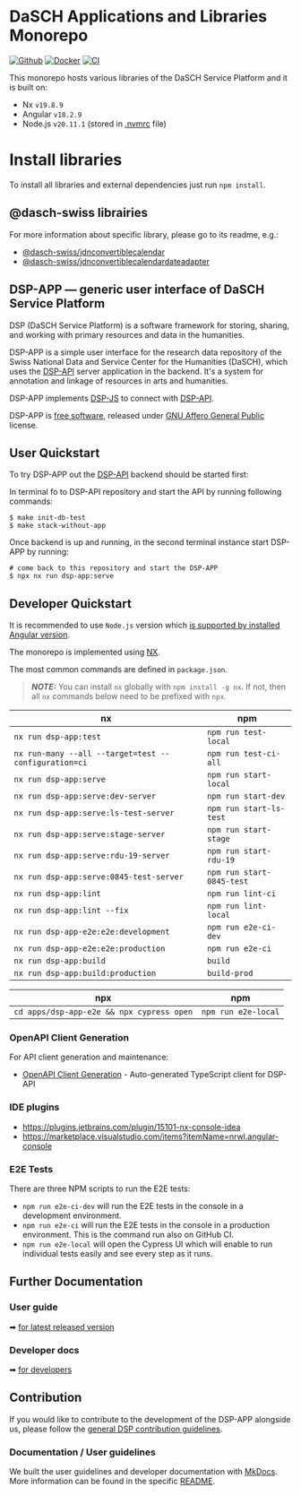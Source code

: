 # DaSCH Applications and Libraries Monorepo

[![Github](https://img.shields.io/github/v/tag/dasch-swiss/dsp-app?include_prereleases&label=Github%20tag)](https://github.com/dasch-swiss/dsp-das)
[![Docker](https://img.shields.io/docker/v/daschswiss/dsp-app?label=Docker%20image)](https://hub.docker.com/r/daschswiss/dsp-app)
[![CI](https://github.com/dasch-swiss/dsp-das/workflows/CI/badge.svg)](https://github.com/dasch-swiss/dsp-das/actions?query=workflow%3ACI)

This monorepo hosts various libraries of the DaSCH Service Platform and it is built on:

- Nx `v19.8.9`
- Angular `v18.2.9`
- Node.js `v20.11.1` (stored in [.nvmrc](https://github.com/dasch-swiss/dsp-das/blob/main/.nvmrc) file)

# Install libraries

To install all libraries and external dependencies just run `npm install`.

## @dasch-swiss librairies

For more information about specific library, please go to its readme, e.g.:

- [@dasch-swiss/jdnconvertiblecalendar](https://github.com/dasch-swiss/dsp-das/blob/main/libs/jdnconvertiblecalendar/README.md)
- [@dasch-swiss/jdnconvertiblecalendardateadapter](https://github.com/dasch-swiss/dsp-das/blob/main/libs/jdnconvertiblecalendardateadapter/README.md)

## DSP-APP &mdash; generic user interface of DaSCH Service Platform

DSP (DaSCH Service Platform) is a software framework for storing, sharing, and
working with primary resources and data in the humanities.

DSP-APP is a simple user interface for the research data repository of the
Swiss National Data and Service Center for the Humanities (DaSCH), which uses
the [DSP-API](https://github.com/dasch-swiss/dsp-api) server application in the backend. It's a system for annotation and
linkage of resources in arts and humanities.

DSP-APP implements [DSP-JS](https://www.npmjs.com/package/@dasch-swiss/dsp-js)
to connect with [DSP-API](https://docs.dasch.swiss/latest/DSP-API/03-endpoints/api-v2/introduction/).

DSP-APP is [free software](http://www.gnu.org/philosophy/free-sw.en.html), released
under [GNU Affero General Public](http://www.gnu.org/licenses/agpl-3.0.en.html) license.

## User Quickstart

To try DSP-APP out the [DSP-API](https://github.com/dasch-swiss/dsp-api) backend should be started first:

In terminal fo to DSP-API repository and start the API by running following commands:

```shell
$ make init-db-test
$ make stack-without-app
```

Once backend is up and running, in the second terminal instance start DSP-APP by running:

```shell
# come back to this repository and start the DSP-APP
$ npx nx run dsp-app:serve
```

## Developer Quickstart

It is recommended to use `Node.js` version which [is supported by installed Angular version](https://angular.dev/reference/versions).

The monorepo is implemented using [NX](https://nx.dev).

The most common commands are defined in `package.json`.

> **_NOTE:_** You can install `nx` globally with `npm install -g nx`. If not, then all `nx` commands below need to be prefixed with `npx`.

| nx                                                   | npm                       |
|------------------------------------------------------|---------------------------|
| `nx run dsp-app:test`                                | `npm run test-local`      |
| `nx run-many --all --target=test --configuration=ci` | `npm run test-ci-all`     |
| `nx run dsp-app:serve`                               | `npm run start-local`     |
| `nx run dsp-app:serve:dev-server`                    | `npm run start-dev`       |
| `nx run dsp-app:serve:ls-test-server`                | `npm run start-ls-test`   |
| `nx run dsp-app:serve:stage-server`                  | `npm run start-stage`     |
| `nx run dsp-app:serve:rdu-19-server`                 | `npm run start-rdu-19`    |
| `nx run dsp-app:serve:0845-test-server`              | `npm run start-0845-test` |
| `nx run dsp-app:lint`                                | `npm run lint-ci`         |
| `nx run dsp-app:lint --fix`                          | `npm run lint-local`      |
| `nx run dsp-app-e2e:e2e:development`                 | `npm run e2e-ci-dev`      |
| `nx run dsp-app-e2e:e2e:production`                  | `npm run e2e-ci`          |
| `nx run dsp-app:build`                               | `build`                   |
| `nx run dsp-app:build:production`                    | `build-prod`              |

| npx                                       | npm                 |
|-------------------------------------------|---------------------|
| `cd apps/dsp-app-e2e && npx cypress open` | `npm run e2e-local` |

### OpenAPI Client Generation

For API client generation and maintenance:
- [OpenAPI Client Generation](https://github.com/dasch-swiss/dsp-app/blob/main/libs/vre/3rd-party-services/open-api/README.md) - Auto-generated TypeScript client for DSP-API

### IDE plugins

- https://plugins.jetbrains.com/plugin/15101-nx-console-idea
- https://marketplace.visualstudio.com/items?itemName=nrwl.angular-console

### E2E Tests

There are three NPM scripts to run the E2E tests:

- `npm run e2e-ci-dev` will run the E2E tests in the console in a development environment.
- `npm run e2e-ci` will run the E2E tests in the console in a production environment. This is the command run also on GitHub CI.
- `npm run e2e-local` will open the Cypress UI which will enable to run individual tests easily and see every step as it runs.

## Further Documentation

### User guide

➡ [for latest released version](https://docs.dasch.swiss/latest/DSP-APP/user-guide/)

### Developer docs

➡ [for developers](https://docs.dasch.swiss/latest/DSP-APP/contribution)

## Contribution

If you would like to contribute to the development of the DSP-APP alongside us,
please follow the [general DSP contribution guidelines](https://docs.dasch.swiss/latest/developers/contribution/).

### Documentation / User guidelines

We built the user guidelines and developer documentation with [MkDocs](https://www.mkdocs.org/).
More information can be found in the specific [README](https://github.com/dasch-swiss/dsp-app/blob/main/docs/contribution/docs-documentation.md).
